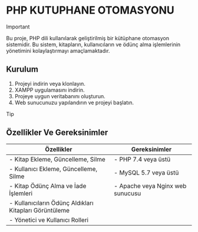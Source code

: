# PHP KUTUPHANE OTOMASYONU


> [!IMPORTANT]  
> Bu proje, PHP dili kullanılarak geliştirilmiş bir kütüphane otomasyon sistemidir. Bu sistem, kitapların, kullanıcıların ve ödünç alma işlemlerinin yönetimini kolaylaştırmayı amaçlamaktadır.
> ## Kurulum
> 1. Projeyi indirin veya klonlayın.
> 2. XAMPP uygulamasını indirin.
> 3. Projeye uygun veritabanını oluşturun.
> 4.  Web sunucunuzu yapılandırın ve projeyi başlatın.

> [!TIP]
> ## Özellikler Ve Gereksinimler
> | **Özellikler** | **Gereksinimler** |
> | --- | --- |
> | - Kitap Ekleme, Güncelleme, Silme | - PHP 7.4 veya üstü |
> | - Kullanıcı Ekleme, Güncelleme, Silme | - MySQL 5.7 veya üstü |
> | - Kitap Ödünç Alma ve İade İşlemleri | - Apache veya Nginx web sunucusu |
> | - Kullanıcıların Ödünç Aldıkları Kitapları Görüntüleme | |
> | - Yönetici ve Kullanıcı Rolleri | |

